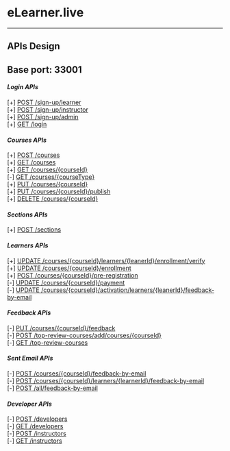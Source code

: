 # eLearner.live

___
## APIs Design
## Base port: 33001

#### *Login APIs*
[+] [POST /sign-up/learner](APIs%20design/signup-learner.md)<br>
[+] [POST /sign-up/instructor](APIs%20design/signup-instructor.md)<br>
[+] [POST /sign-up/admin](APIs%20design/signup-admin.md)<br>
[+] [GET /login](APIs%20design/login.md)<br>

#### *Courses APIs*
[+] [POST /courses](APIs%20design/create-new-course.md)<br>
[+] [GET /courses](APIs%20design/get-All-courses.md)<br>
[+] [GET /courses/{courseId}](APIs%20design/get-course-by-courseId.md)<br>
[-] [GET /courses/{courseType}](APIs%20design/get-course-by-courseType.md)<br>
[+] [PUT /courses/{courseId}](APIs%20design/update-course.md)<br>
[+] [PUT /courses/{courseId}/publish](APIs%20design/publish-course-by-courseId.md)<br>
[+] [DELETE /courses/{courseId}](APIs%20design/delete-course-by-courseId.md)

#### *Sections APIs*
[+] [POST /sections](APIs%20design/create-sections.md)


#### *Learners APIs*
[+] [UPDATE /courses/{courseId}/learners/{leanerId}/enrollment/verify](APIs%20design/enrollment-verfiy.md)<br>
[+] [UPDATE /courses/{courseId}/enrollment](APIs%20design/apply-for-course.md)<br>
[+] [POST /courses/{courseId}/pre-registration](APIs%20design/pre-registration-for-course.md)<br>
[-] [UPDATE /courses/{courseId}/payment](APIs%20design/payment-for-course.md)<br>
[-] [UPDATE /courses/{courseId}/activation/learners/{leanerId}/feedback-by-email](APIs%20design/course-activation.md)

#### *Feedback APIs*
[-] [PUT /courses/{courseId}/feedback](APIs%20design/add-feedback-from-user.md)<br>
[-] [POST /top-review-courses/add/courses/{courseId}](APIs%20design/add-top-reviewer.md)<br>
[-] [GET /top-review-courses](APIs%20design/get-top-reviewed-courses.md)<br>

#### *Sent Email APIs*
[-] [POST /courses/{courseId}/feedback-by-email](APIs%20design/send-email-by-courseId.md)<br>
[-] [POST /courses/{courseId}/learners/{learnerId}/feedback-by-email](APIs%20design/send-email-by-courseId_and_learnerId.md)<br>
[-] [POST /all/feedback-by-email](APIs%20design/send-email-for-all.md)<br>

#### *Developer APIs*
[-] [POST /developers](APIs%20design/developers-teams.md)<br>
[-] [GET /developers](APIs%20design/get-developers-teams.md)<br>
[-] [POST /instructors](APIs%20design/instructors-teams.md)<br>
[-] [GET /instructors](APIs%20design/get-instructors-teams.md)<br>

